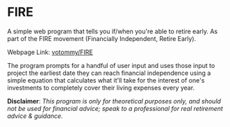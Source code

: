 # FIRE
A simple web program that tells you if/when you're able to retire early. As part of the FIRE movement (Financially Independent, Retire Early).

Webpage Link: [votommy/FIRE](https://votommy.github.io/FIRE/index.html)

The program prompts for a handful of user input and uses those input to project the earliest date they can reach financial independence using a simple equation that calculates what it'll take for the interest of one's investments to completely cover their living expenses every year.

**Disclaimer**: *This program is only for theoretical purposes only, and should not be used for financial advice; speak to a professional for real retirement advice & guidance.*
